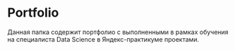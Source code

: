 # Portfolio
Данная папка содержит портфолио с выполненными в рамках обучения на специалиста Data Science в Яндекс-практикуме проектами.
